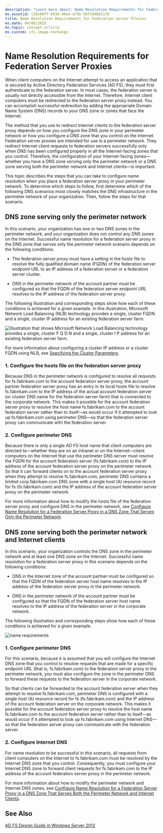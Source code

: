 ```yaml
---
description: "Learn more about: Name Resolution Requirements for Federation Server Proxies"
ms.assetid: c28c60ff-693d-49ee-a75b-58f24866217b
title: Name Resolution Requirements for Federation Server Proxies
ms.date: 04/08/2025
ms.topic: concept-article
ms.custom: sfi-image-nochange
---
```


# Name Resolution Requirements for Federation Server Proxies

When client computers on the Internet attempt to access an application that is secured by Active Directory Federation Services \(AD FS\), they must first authenticate to the federation server. In most cases, the federation server is usually not directly accessible from the Internet. Therefore, Internet client computers must be redirected to the federation server proxy instead. You can accomplish successful redirection by adding the appropriate Domain Name System \(DNS\) records to your DNS zone or zones that face the Internet.

The method that you use to redirect Internet clients to the federation server proxy depends on how you configure the DNS zone in your perimeter network or how you configure a DNS zone that you control on the Internet. Federation server proxies are intended for use in a perimeter network. They redirect Internet client requests to federation servers successfully only when DNS has been configured properly in all the Internet\-facing zones that you control. Therefore, the configuration of your Internet\-facing zones—whether you have a DNS zone serving only the perimeter network or a DNS zone serving both the perimeter network and Internet clients—is important.

This topic describes the steps that you can take to configure name resolution when you place a federation server proxy in your perimeter network. To determine which steps to follow, first determine which of the following DNS scenarios most closely matches the DNS infrastructure in the perimeter network of your organization. Then, follow the steps for that scenario.

## DNS zone serving only the perimeter network
In this scenario, your organization has one or two DNS zones in the perimeter network, and your organization does not control any DNS zones on the Internet. Successful name resolution for a federation server proxy in the DNS zone that serves only the perimeter network scenario depends on the following conditions:

-   The federation server proxy must have a setting in the hosts file to resolve the fully qualified domain name \(FQDN\) of the federation server endpoint URL to an IP address of a federation server or a federation server cluster.

-   DNS in the perimeter network of the account partner must be configured so that the FQDN of the federation server endpoint URL resolves to the IP address of the federation server proxy.

The following illustration and corresponding steps show how each of these conditions is achieved for a given example. In this illustration, Microsoft Network Load Balancing \(NLB\) technology provides a single, cluster FQDN and a single, cluster IP address for an existing federation server farm.

![Illustration that shows Microsoft Network Load Balancing technology provides a single, cluster F Q D N and a single, cluster I P address for an existing federation server farm.](media/adfs2_deploy_single_fs.gif)

For more information about configuring a cluster IP address or a cluster FQDN using NLB, see [Specifying the Cluster Parameters](/previous-versions/windows/it-pro/windows-server-2003/cc781505(v=ws.10)).

### 1. Configure the hosts file on the federation server proxy
Because DNS in the perimeter network is configured to resolve all requests for fs.fabrikam.com to the account federation server proxy, the account partner federation server proxy has an entry in its local hosts file to resolve fs.fabrikam.com to the IP address of the actual account federation server \(or cluster DNS name for the federation server farm\) that is connected to the corporate network. This makes it possible for the account federation server proxy to resolve the host name fs.fabrikam.com to the account federation server rather than to itself—as would occur if it attempted to look up fs.fabrikam.com using perimeter DNS—so that the federation server proxy can communicate with the federation server.

### 2. Configure perimeter DNS
Because there is only a single AD FS host name that client computers are directed to—whether they are on an intranet or on the Internet—client computers on the Internet that use the perimeter DNS server must resolve the FQDN for the account federation server \(fs.fabrikam.com\) to the IP address of the account federation server proxy on the perimeter network. So that it can forward clients on to the account federation server proxy when they attempt to resolve fs.fabrikam.com, perimeter DNS contains a limited corp.fabrikam.com DNS zone with a single host \(A\) resource record for fs \(fs.fabrikam.com\) and the IP address of the account federation server proxy on the perimeter network.

For more information about how to modify the hosts file of the federation server proxy and configure DNS in the perimeter network, see [Configure Name Resolution for a Federation Server Proxy in a DNS Zone That Serves Only the Perimeter Network](../deployment/configure-name-resolution-for-federation-server-proxy-in-dns-zone-serving-only-perimeter-network.md).

## DNS zone serving both the perimeter network and Internet clients
In this scenario, your organization controls the DNS zone in the perimeter network and at least one DNS zone on the Internet. Successful name resolution for a federation server proxy in this scenario depends on the following conditions:

-   DNS in the Internet zone of the account partner must be configured so that the FQDN of the federation server host name resolves to the IP address of the federation server proxy in the perimeter network.

-   DNS in the perimeter network of the account partner must be configured so that the FQDN of the federation server host name resolves to the IP address of the federation server in the corporate network.

The following illustration and corresponding steps show how each of these conditions is achieved for a given example.

![name requirements](media/adfs2_deploy_fsp_3DNS.gif)

### 1. Configure perimeter DNS
For this scenario, because it is assumed that you will configure the Internet DNS zone that you control to resolve requests that are made for a specific endpoint URL \(that is, fs.fabrikam.com\) to the federation server proxy in the perimeter network, you must also configure the zone in the perimeter DNS to forward these requests to the federation server in the corporate network.

So that clients can be forwarded to the account federation server when they attempt to resolve fs.fabrikam.com, perimeter DNS is configured with a single host \(A\) resource record for fs \(fs.fabrikam.com\) and the IP address of the account federation server on the corporate network. This makes it possible for the account federation server proxy to resolve the host name fs.fabrikam.com to the account federation server rather than to itself—as would occur if it attempted to look up fs.fabrikam.com using Internet DNS—so that the federation server proxy can communicate with the federation server.

### 2. Configure Internet DNS
For name resolution to be successful in this scenario, all requests from client computers on the Internet to fs.fabrikam.com must be resolved by the Internet DNS zone that you control. Consequently, you must configure your Internet DNS zone to forward client requests for fs.fabrikam.com to the IP address of the account federation server proxy in the perimeter network.

For more information about how to modify the perimeter network and Internet DNS zones, see [Configure Name Resolution for a Federation Server Proxy in a DNS Zone That Serves Both the Perimeter Network and Internet Clients](../deployment/configure-name-resolution-for-federation-server-proxy-in-dns-zone-serving-only-perimeter-network.md).

## See Also
[AD FS Design Guide in Windows Server 2012](AD-FS-Design-Guide-in-Windows-Server-2012.md)
